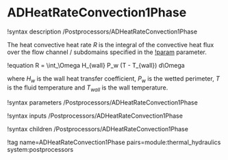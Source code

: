 # ADHeatRateConvection1Phase

!syntax description /Postprocessors/ADHeatRateConvection1Phase

The heat convective heat rate $R$ is the integral of the convective heat flux over the flow channel / subdomains
specified in the [!param](/Postprocessors/ADHeatRateConvection1Phase/block) parameter.

!equation
R = \int_\Omega H_{wall} P_w (T - T_{wall}) d\Omega

where $H_w$ is the wall heat transfer coefficient, $P_w$ is the wetted perimeter,
$T$ is the fluid temperature and $T_{wall}$ is the wall temperature.

!syntax parameters /Postprocessors/ADHeatRateConvection1Phase

!syntax inputs /Postprocessors/ADHeatRateConvection1Phase

!syntax children /Postprocessors/ADHeatRateConvection1Phase

!tag name=ADHeatRateConvection1Phase pairs=module:thermal_hydraulics system:postprocessors
